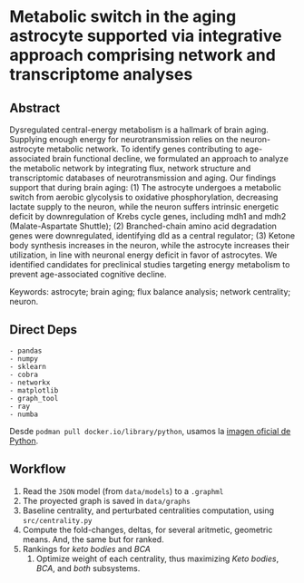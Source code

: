 # Metabolic switch in the aging astrocyte supported via integrative approach comprising network and transcriptome analyses 
## Abstract

Dysregulated central-energy metabolism is a hallmark of brain aging. Supplying enough energy for neurotransmission relies on the neuron-astrocyte metabolic network. To identify genes contributing to age-associated brain functional decline, we formulated an approach to analyze the metabolic network by integrating flux, network structure and transcriptomic databases of neurotransmission and aging. Our findings support that during brain aging: (1) The astrocyte undergoes a metabolic switch from aerobic glycolysis to oxidative phosphorylation, decreasing lactate supply to the neuron, while the neuron suffers intrinsic energetic deficit by downregulation of Krebs cycle genes, including mdh1 and mdh2 (Malate-Aspartate Shuttle); (2) Branched-chain amino acid degradation genes were downregulated, identifying dld as a central regulator; (3) Ketone body synthesis increases in the neuron, while the astrocyte increases their utilization, in line with neuronal energy deficit in favor of astrocytes. We identified candidates for preclinical studies targeting energy metabolism to prevent age-associated cognitive decline.

Keywords: astrocyte; brain aging; flux balance analysis; network centrality; neuron.


## Direct Deps

```
- pandas
- numpy
- sklearn
- cobra
- networkx
- matplotlib
- graph_tool
- ray
- numba
```

Desde `podman pull docker.io/library/python`, 
usamos la [imagen oficial de Python](https://hub.docker.com/_/python/). 

## Workflow

1. Read the `JSON` model (from `data/models`) to a `.graphml`
2. The proyected graph is saved in `data/graphs`
3. Baseline centrality, and perturbated centralities computation, using `src/centrality.py`
4. Compute the fold-changes, deltas, for several aritmetic, geometric means. And, the same but for ranked.
5. Rankings for _keto bodies_ and _BCA_
    1. Optimize weight of each centrality, thus maximizing _Keto bodies_, _BCA_, and _both_ subsystems. <!--TODO: BAD EXPLANATION-->
<!--TODO: Redo the analysis using a weighted (via FBA) network. 
6. From 1, redo using a weighted network using the FBA analysis 
    1. Arches is the same number of metabolites  
    2. Use named arches, as the same metabolites  
-->

<!--TODO: compute this centralities
1. Eigenvector centrality
2. Katz centrality
    Alt, Pagerank
3. Closeness centrality
    Alt, variaciones que acepten peso
4. Information centrality
5. Betweenes centrality
6. Comunicability (only NX)
-->
